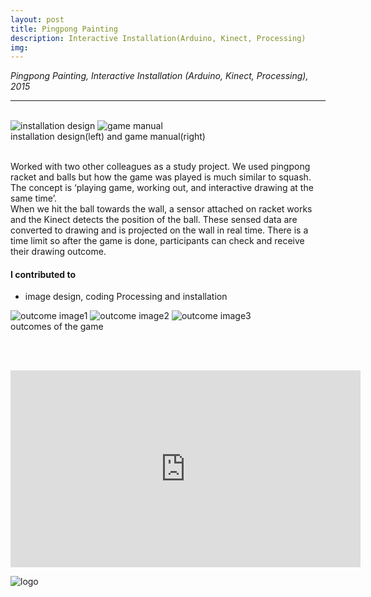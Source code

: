 ```yaml
---
layout: post
title: Pingpong Painting
description: Interactive Installation(Arduino, Kinect, Processing)
img:
---
```


<i>Pingpong Painting, Interactive Installation (Arduino, Kinect, Processing), 2015</i>

***

<br/>
<div class="img_row">
	<img class="col two" src="{{ site.baseurl }}/img/23.jpg" alt="installation design" title="installation design"/>
	<img class="col one" src="{{ site.baseurl }}/img/22.jpg" alt="game manual" title="game manual"/>
</div>
<div class="col three caption">
	installation design(left) and game manual(right)
</div>


<br/>

Worked with two other colleagues as a study project. We used pingpong racket and balls but how the game was played is much similar to squash. <br/>
The concept is ‘playing game, working out, and interactive drawing at the same time’. <br/>
When we hit the ball towards the wall, a sensor attached on racket works and the Kinect detects the position of the ball. These sensed data are converted to drawing and is projected on the wall in real time. There is a time limit so after the game is done, participants can check and receive their drawing outcome. <br/>

#### I contributed to
<ul>
<li>image design, coding Processing and installation
</li>
</ul>

<div class="img_row">
	<img class="col one" src="{{ site.baseurl }}/img/2.jpg" alt="outcome image1" title="outcome image1"/>
	<img class="col one" src="{{ site.baseurl }}/img/25.jpg" alt="outcome image2" title="outcome image2"/>
	<img class="col one" src="{{ site.baseurl }}/img/24.jpg" alt="outcome image3" title="outcome image3"/>
</div>
<div class="col three caption">
	outcomes of the game
</div>


<br/><br/>
<p align="middle">
<iframe width="560" height="315" src="https://www.youtube.com/embed/L4B_kiCrjv4" frameborder="0" allowfullscreen></iframe>
</p>
<div class="img_row">
	<img class="col three" src="{{ site.baseurl }}/img/26.jpg" alt="logo" title="logo"/>
</div>
<br/>
